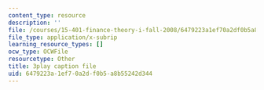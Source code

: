 ```yaml
---
content_type: resource
description: ''
file: /courses/15-401-finance-theory-i-fall-2008/6479223a1ef70a2df0b5a8b55242d344_P03PfYgNjmw.srt
file_type: application/x-subrip
learning_resource_types: []
ocw_type: OCWFile
resourcetype: Other
title: 3play caption file
uid: 6479223a-1ef7-0a2d-f0b5-a8b55242d344
---
```

